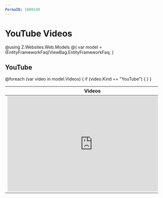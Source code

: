```yaml
---
PermaID: 1000149
---
```


# YouTube Videos

@using Z.Websites.Web.Models
@{
    var model = (EntityFrameworkFaq)ViewBag.EntityFrameworkFaq;
}

<h2>YouTube</h2>
<table>
    <thead>
        <tr>
            <th>Videos</th>
            <th>Description</th>
        </tr>
    </thead>
    <tbody>
        @foreach (var video in model.Videos) 
        {
            if (video.Kind == "YouTube")
            {
            <tr>
                <td>
                    <iframe width="560" height="315" src="https://www.youtube.com/embed/video.ID" frameborder="0" allow="autoplay; encrypted-media" allowfullscreen></iframe>
                </td>
                <td>
                    <h3>@video.Title</h3>
                    @video.Description
                </td>
            </tr>
            }
        }
    </tbody>
</table>
